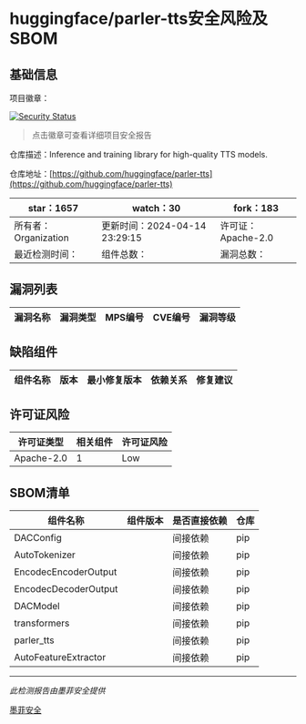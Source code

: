 # huggingface/parler-tts安全风险及SBOM

## 基础信息

项目徽章：

[![Security Status](https://www.murphysec.com/platform3/v31/badge/1779941305378529280.svg)](https://www.murphysec.com/console/report/1779584175430586368/1779941305378529280)

> 点击徽章可查看详细项目安全报告

仓库描述：Inference and training library for high-quality TTS models.

仓库地址：[https://github.com/huggingface/parler-tts](https://github.com/huggingface/parler-tts)

| star：1657 | watch：30 | fork：183 |
| ----------- | -------------- | ------------ |
| 所有者：Organization | 更新时间：2024-04-14 23:29:15 | 许可证：Apache-2.0 |
| 最近检测时间： | 组件总数： | 漏洞总数： |




## 漏洞列表

| 漏洞名称 | 漏洞类型 | MPS编号 | CVE编号 | 漏洞等级 |
| ------- | ------ | ------- | ------ | ----- |





## 缺陷组件

| 组件名称 | 版本 | 最小修复版本 | 依赖关系 | 修复建议 |
| -------- | ---- | ------------ | -------- | -------- |





## 许可证风险

| 许可证类型 | 相关组件 | 许可证风险 |
| ---------- | -------- | ---------- |
|Apache-2.0|1|Low|




## SBOM清单

| 组件名称 | 组件版本 | 是否直接依赖 | 仓库 |
| -------- | -------- | ------------ | ---- |
|DACConfig||间接依赖|pip|
|AutoTokenizer||间接依赖|pip|
|EncodecEncoderOutput||间接依赖|pip|
|EncodecDecoderOutput||间接依赖|pip|
|DACModel||间接依赖|pip|
|transformers||间接依赖|pip|
|parler_tts||间接依赖|pip|
|AutoFeatureExtractor||间接依赖|pip|


------

*此检测报告由墨菲安全提供*

[墨菲安全](www.murphysec.com)